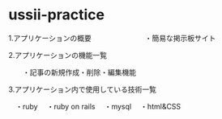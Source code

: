 # ussii-practice


1.アプリケーションの概要　　
　　　
　　・簡易な掲示板サイト


2.アプリケーションの機能一覧

　　・記事の新規作成・削除・編集機能

3.アプリケーション内で使用している技術一覧

　・ruby
　・ruby on rails
　・mysql
　・html&CSS


